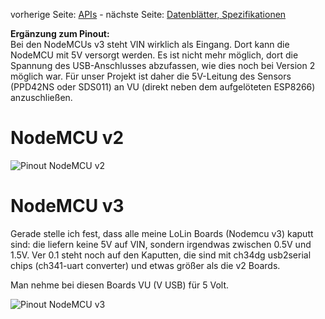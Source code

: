 vorherige Seite: [APIs](/opendata-stuttgart/meta/wiki/APIs) - nächste Seite: [Datenblätter, Spezifikationen](/opendata-stuttgart/meta/wiki/Datenbl%C3%A4tter-Spezifikationen)  

**Ergänzung zum Pinout:**  
Bei den NodeMCUs v3 steht VIN wirklich als Eingang. Dort kann die NodeMCU mit 5V versorgt werden. Es ist nicht mehr möglich, dort die Spannung des USB-Anschlusses abzufassen, wie dies noch bei Version 2 möglich war. Für unser Projekt ist daher die 5V-Leitung des Sensors (PPD42NS oder SDS011) an VU (direkt neben dem aufgelöteten ESP8266) anzuschließen.  

# NodeMCU v2  
![Pinout NodeMCU v2](/opendata-stuttgart/meta/raw/master/files/esp8266-nodemcu-dev-kit-v2-pins.jpg)  
  
# NodeMCU v3  

Gerade stelle ich fest, dass alle meine LoLin Boards (Nodemcu v3) kaputt sind: die liefern keine 5V auf VIN, sondern irgendwas zwischen 0.5V und 1.5V. Ver 0.1 steht noch auf den Kaputten, die sind mit ch34dg usb2serial chips  (ch341-uart converter) und etwas größer als die v2 Boards.

Man nehme bei diesen Boards VU (V USB) für 5 Volt.

![Pinout NodeMCU v3](/opendata-stuttgart/meta/raw/master/files/esp8266-nodemcu-dev-kit-v3-pins.jpg)  
  